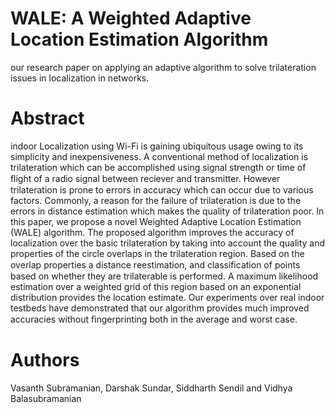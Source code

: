 # WALE: A Weighted Adaptive Location Estimation Algorithm
our research paper on applying an adaptive algorithm to solve trilateration issues in localization in networks.

# Abstract
indoor Localization using Wi-Fi is gaining ubiquitous usage owing to its simplicity and inexpensiveness. A conventional method of localization is trilateration which can be accomplished using signal strength or time of ﬂight of a radio signal between reciever and transmitter. However trilateration is prone to errors in accuracy which can occur due to various factors. Commonly, a reason for the failure of trilateration is due to the errors in distance estimation which makes the quality of trilateration poor. In this paper, we propose a novel Weighted Adaptive Location Estimation (WALE) algorithm. The proposed algorithm improves the accuracy of localization over the basic trilateration by taking into account the quality and properties of the circle overlaps in the trilateration region. Based on the overlap properties a distance reestimation, and classiﬁcation of points based on whether they are trilaterable is performed. A maximum likelihood estimation over a weighted grid of this region based on an exponential distribution provides the location estimate. Our experiments over real indoor testbeds have demonstrated that our algorithm provides much improved accuracies without ﬁngerprinting both in the average and worst case.

# Authors
Vasanth Subramanian, Darshak Sundar, Siddharth Sendil and Vidhya Balasubramanian
